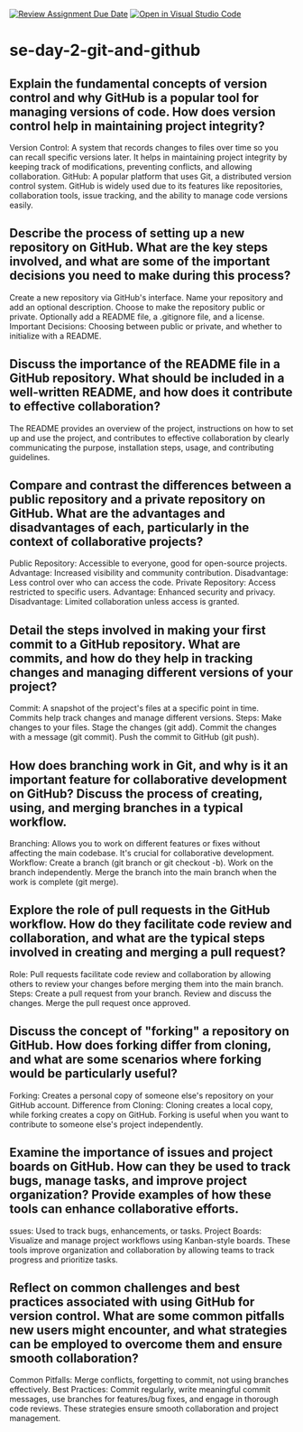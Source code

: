 [![Review Assignment Due Date](https://classroom.github.com/assets/deadline-readme-button-22041afd0340ce965d47ae6ef1cefeee28c7c493a6346c4f15d667ab976d596c.svg)](https://classroom.github.com/a/8wgCKhpZ)
[![Open in Visual Studio Code](https://classroom.github.com/assets/open-in-vscode-2e0aaae1b6195c2367325f4f02e2d04e9abb55f0b24a779b69b11b9e10269abc.svg)](https://classroom.github.com/online_ide?assignment_repo_id=15584280&assignment_repo_type=AssignmentRepo)
# se-day-2-git-and-github
## Explain the fundamental concepts of version control and why GitHub is a popular tool for managing versions of code. How does version control help in maintaining project integrity?
Version Control: A system that records changes to files over time so you can recall specific versions later. It helps in maintaining project integrity by keeping track of modifications, preventing conflicts, and allowing collaboration.
GitHub: A popular platform that uses Git, a distributed version control system. GitHub is widely used due to its features like repositories, collaboration tools, issue tracking, and the ability to manage code versions easily.

## Describe the process of setting up a new repository on GitHub. What are the key steps involved, and what are some of the important decisions you need to make during this process?
Create a new repository via GitHub's interface.
Name your repository and add an optional description.
Choose to make the repository public or private.
Optionally add a README file, a .gitignore file, and a license.
Important Decisions: Choosing between public or private, and whether to initialize with a README.

## Discuss the importance of the README file in a GitHub repository. What should be included in a well-written README, and how does it contribute to effective collaboration?
The README provides an overview of the project, instructions on how to set up and use the project, and contributes to effective collaboration by clearly communicating the purpose, installation steps, usage, and contributing guidelines.

## Compare and contrast the differences between a public repository and a private repository on GitHub. What are the advantages and disadvantages of each, particularly in the context of collaborative projects?
Public Repository: Accessible to everyone, good for open-source projects. Advantage: Increased visibility and community contribution. Disadvantage: Less control over who can access the code.
Private Repository: Access restricted to specific users. Advantage: Enhanced security and privacy. Disadvantage: Limited collaboration unless access is granted.

## Detail the steps involved in making your first commit to a GitHub repository. What are commits, and how do they help in tracking changes and managing different versions of your project?
Commit: A snapshot of the project's files at a specific point in time. Commits help track changes and manage different versions.
Steps:
Make changes to your files.
Stage the changes (git add).
Commit the changes with a message (git commit).
Push the commit to GitHub (git push).

## How does branching work in Git, and why is it an important feature for collaborative development on GitHub? Discuss the process of creating, using, and merging branches in a typical workflow.
Branching: Allows you to work on different features or fixes without affecting the main codebase. It's crucial for collaborative development.
Workflow:
Create a branch (git branch or git checkout -b).
Work on the branch independently.
Merge the branch into the main branch when the work is complete (git merge).
## Explore the role of pull requests in the GitHub workflow. How do they facilitate code review and collaboration, and what are the typical steps involved in creating and merging a pull request?
Role: Pull requests facilitate code review and collaboration by allowing others to review your changes before merging them into the main branch.
Steps:
Create a pull request from your branch.
Review and discuss the changes.
Merge the pull request once approved.
## Discuss the concept of "forking" a repository on GitHub. How does forking differ from cloning, and what are some scenarios where forking would be particularly useful?
Forking: Creates a personal copy of someone else's repository on your GitHub account.
Difference from Cloning: Cloning creates a local copy, while forking creates a copy on GitHub. Forking is useful when you want to contribute to someone else's project independently.

## Examine the importance of issues and project boards on GitHub. How can they be used to track bugs, manage tasks, and improve project organization? Provide examples of how these tools can enhance collaborative efforts.
ssues: Used to track bugs, enhancements, or tasks.
Project Boards: Visualize and manage project workflows using Kanban-style boards. These tools improve organization and collaboration by allowing teams to track progress and prioritize tasks.
## Reflect on common challenges and best practices associated with using GitHub for version control. What are some common pitfalls new users might encounter, and what strategies can be employed to overcome them and ensure smooth collaboration?
Common Pitfalls: Merge conflicts, forgetting to commit, not using branches effectively.
Best Practices: Commit regularly, write meaningful commit messages, use branches for features/bug fixes, and engage in thorough code reviews. These strategies ensure smooth collaboration and project management.
